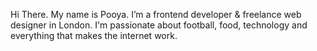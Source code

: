 Hi There. My name is Pooya. I’m a frontend developer & freelance web designer in London. I'm passionate about football, food, technology and everything that makes the internet work. 
